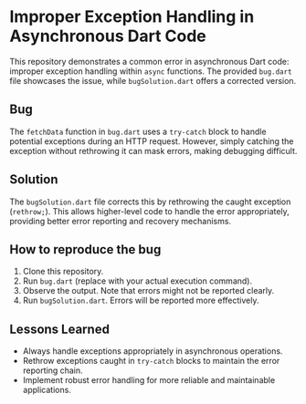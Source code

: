 # Improper Exception Handling in Asynchronous Dart Code

This repository demonstrates a common error in asynchronous Dart code: improper exception handling within `async` functions. The provided `bug.dart` file showcases the issue, while `bugSolution.dart` offers a corrected version.

## Bug

The `fetchData` function in `bug.dart` uses a `try-catch` block to handle potential exceptions during an HTTP request. However, simply catching the exception without rethrowing it can mask errors, making debugging difficult.  

## Solution

The `bugSolution.dart` file corrects this by rethrowing the caught exception (`rethrow;`). This allows higher-level code to handle the error appropriately, providing better error reporting and recovery mechanisms.

## How to reproduce the bug

1. Clone this repository.
2. Run `bug.dart` (replace with your actual execution command).
3. Observe the output. Note that errors might not be reported clearly.
4. Run `bugSolution.dart`. Errors will be reported more effectively.

## Lessons Learned

* Always handle exceptions appropriately in asynchronous operations.
* Rethrow exceptions caught in `try-catch` blocks to maintain the error reporting chain.
* Implement robust error handling for more reliable and maintainable applications.